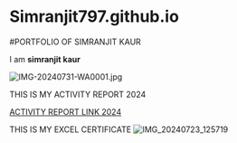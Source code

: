 # Simranjit797.github.io
#PORTFOLIO OF SIMRANJIT KAUR

I am **simranjit kaur**








![IMG-20240731-WA0001.jpg](https://github.com/user-attachments/assets/2abdc197-f9a5-4d4d-86c6-4444c38a64ab)




THIS IS MY ACTIVITY REPORT 2024

[ACTIVITY REPORT LINK 2024](https://simranjit797.github.io/Simranjit7971.github.io/)

THIS IS MY EXCEL CERTIFICATE 
![IMG_20240723_125719](https://github.com/user-attachments/assets/4973c729-607c-474b-9b35-4281689158ff)



